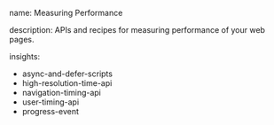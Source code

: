 name: Measuring Performance

description: APIs and recipes for measuring performance of your web pages.

insights:
  - async-and-defer-scripts
  - high-resolution-time-api
  - navigation-timing-api
  - user-timing-api
  - progress-event
